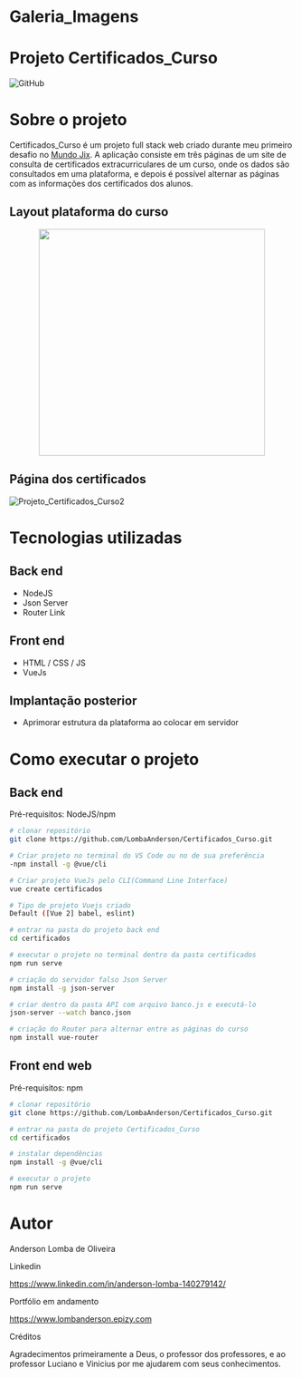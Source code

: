 # Galeria_Imagens

# Projeto Certificados_Curso
![GitHub](https://img.shields.io/github/license/https://github.com/LombaAnderson/Galeria_Imagens)

# Sobre o projeto

Certificados_Curso é um projeto full stack web criado durante meu primeiro desafio no [Mundo Jix](https://www.mundojix.com/ "Site do Mundo Jix"). A aplicação consiste em três páginas de um site de consulta de certificados extracurriculares de um curso, onde os dados são consultados em uma plataforma, e depois é possível
alternar as páginas com as informações dos certificados dos alunos.

## Layout plataforma do curso

<div align="center">
<img src="https://user-images.githubusercontent.com/60937513/139591317-c05d7f19-7ffb-4da0-bc3d-bc19dd1d92b5.png" width="400px" />
</div>

## Página dos certificados 
![Projeto_Certificados_Curso2](https://user-images.githubusercontent.com/60937513/139591685-e3fa218e-f831-4de1-b90b-ab2b3dd303b2.png)


# Tecnologias utilizadas
## Back end
- NodeJS
- Json Server
- Router Link 

## Front end
- HTML / CSS / JS  
- VueJs

## Implantação posterior
- Aprimorar estrutura da plataforma ao colocar em servidor 

# Como executar o projeto

## Back end
Pré-requisitos: NodeJS/npm

```bash
# clonar repositório
git clone https://github.com/LombaAnderson/Certificados_Curso.git

# Criar projeto no terminal do VS Code ou no de sua preferência
-npm install -g @vue/cli

# Criar projeto VueJs pelo CLI(Command Line Interface)
vue create certificados

# Tipo de projeto Vuejs criado
Default ([Vue 2] babel, eslint)

# entrar na pasta do projeto back end
cd certificados

# executar o projeto no terminal dentro da pasta certificados
npm run serve

# criação do servidor falso Json Server 
npm install -g json-server

# criar dentro da pasta API com arquivo banco.js e executá-lo
json-server --watch banco.json

# criação do Router para alternar entre as páginas do curso 
npm install vue-router

```

## Front end web
Pré-requisitos: npm 

```bash
# clonar repositório
git clone https://github.com/LombaAnderson/Certificados_Curso.git

# entrar na pasta do projeto Certificados_Curso
cd certificados

# instalar dependências
npm install -g @vue/cli

# executar o projeto
npm run serve
```

# Autor

Anderson Lomba de Oliveira

Linkedin

https://www.linkedin.com/in/anderson-lomba-140279142/

Portfólio em andamento

https://www.lombanderson.epizy.com

Créditos

Agradecimentos primeiramente a Deus, o professor dos professores, e ao professor Luciano e Vinicius por me ajudarem com seus conhecimentos. 
